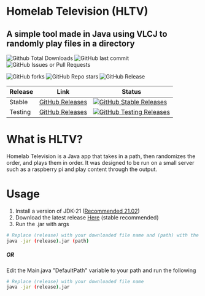 # Homelab Television (HLTV)
## A simple tool made in Java using VLCJ to randomly play files in a directory
![Github Total Downloads](https://img.shields.io/github/downloads/yodaheYT/HomelabTelevision/total?style=for-the-badge&logo=github)
![GitHub last commit](https://img.shields.io/github/last-commit/yodaheYT/HomelabTelevision?style=for-the-badge)
![GitHub Issues or Pull Requests](https://img.shields.io/github/issues/yodaheYT/HomelabTelevision?style=for-the-badge)

![GitHub forks](https://img.shields.io/github/forks/yodaheYT/HomelabTelevision?style=for-the-badge)
![GitHub Repo stars](https://img.shields.io/github/stars/yodaheYT/HomelabTelevision?style=for-the-badge)
![GitHub Release](https://img.shields.io/github/v/release/yodaheYT/HomelabTelevision?sort=date&style=for-the-badge)



| Release | Link                                                                                  | Status                                                                                                                                                                                                             |
|---------|---------------------------------------------------------------------------------------|--------------------------------------------------------------------------------------------------------------------------------------------------------------------------------------------------------------------|
| Stable  | [GitHub Releases](https://github.com/yodaheYT/HomelabTelevision/releases/tag/Stable)  | [![GitHub Stable Releases](https://img.shields.io/github/downloads/yodaheYT/HomelabTelevision/Stable/total?style=for-the-badge&logo=github)](https://github.com/yodaheYT/HomelabTelevision/releases/tag/Stable)    |
| Testing | [GitHub Releases](https://github.com/yodaheYT/HomelabTelevision/releases/tag/Testing) | [![GitHub Testing Releases](https://img.shields.io/github/downloads/yodaheYT/HomelabTelevision/Testing/total?style=for-the-badge&logo=github)](https://github.com/yodaheYT/HomelabTelevision/releases/tag/Testing) |

# What is HLTV?
Homelab Television is a Java app that takes in a path, then randomizes the order, and plays them in order.
It was designed to be run on a small server such as a raspberry pi and play content through the output.
# Usage
1. Install a version of JDK-21 ([Recommended 21.02](https://www.oracle.com/java/technologies/javase/jdk21-archive-downloads.html))
2. Download the latest release [Here](https://github.com/yodaheYT/HomelabTelevision/releases) (stable recommended)
3. Run the .jar with args
```bash
# Replace (release) with your downloaded file name and (path) with the path to your directory of videos
java -jar (release).jar (path)
```
##### OR
Edit the Main.java "DefaultPath" variable to your path and run the following
```bash
# Replace (release) with your downloaded file name
java -jar (release).jar
```